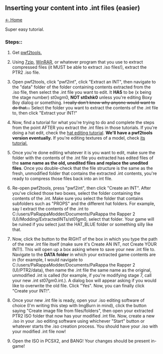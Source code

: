 ## Inserting your content into .int files (easier)

[← Home](https://ptrguide.github.io)

Super easy tutorial.

### Steps::

1. Get [pwf2tools.](http://ptrguide.github.io/pwf2tools-v9.zip)

2. Using [7zip](https://www.7-zip.org/), [WinRAR](https://rarlab.com/download.htm), or whatever program that you use to extract compressed files (it MUST be able to extract .iso files!), extract the PTR2 .iso file.

3. Open pwf2tools, click "pwf2int", click "Extract an INT", then navigate to the "data" folder of the folder containing contents extracted from the .iso file, then select the .int file you want to edit. It **HAS** to be (x being the stage number) st0xgm0, **NOT st0xhk0** unless you're editing Boxy Boy dialog or something. ~~I really don't know why anyone would want to do that...~~ Select the folder you want to extract the contents of the .int file to, then click "Extract your INT!"

4. Now, find a tutorial for what you're trying to do and complete the steps from the point AFTER you extract the .int files in those tutorials. If you're doing a hat edit, check the [hat editing tutorial](https://ptrguide.github.io/hat-editing). **We'll have a pwf2tools version eventually.** If you're editing textures of a model, check [its tutorial.](https://ptrguide.github.io/edit-textures-of-models) 

5. Once you're done editing whatever it is you want to edit, make sure the folder with the contents of the .int file you extracted has edited files of the **same name as the old, unedited files and replace the unedited files**. Once you double-check that the file structure is the same as the fresh, unmodified folder that contains the extracted .int contents, you're ready to compress those files back into an int file. 

6. Re-open pwf2tools, press "pwf2int", then click "Create an INT". After you've clicked those two boxes, select the folder containing the contents of the .int. Make sure you select the folder that contains subfolders such as "PROPS" and the different hat folders. For example, say I extract the contents of the .int to C:/users/PaRappaModder/Documents/PaRappa the Rapper 2 (U)/Modding/ExtractedINTs/st01gm0, select that folder. Your game will be ruined if you select just the HAT_BLUE folder or something silly like that. 

7. Now, click the button to the RIGHT of the box in which you type the path of the new .int file itself (make sure it's Create AN INT, not Create YOUR INT!). This will open up a box asking where to save your new .int file to. Navigate to the **DATA folder** in which your extracted game contents are in (for example, I would navigate to C:/users/PaRappaModder/Documents/PaRappa the Rapper 2 (U)/PTR2/data), then name the .int file the same name as the original, unmodified .int is called (for example, if you're modifying stage 7, call your new .int st07gm0.int.). A dialog box will appear asking if you would like to overwrite the old file. Click "Yes". Now, you can finally click "Create your INT!".

8. Once your new .int file is ready, open your .iso editing software of choice (I'm writing this step with ImgBurn in mind), click the button saying "Create image file from files/folders", then open your extracted PTR2 ISO folder that now has your modified .int file. Now, create a new .iso in your .iso editing software using whichever "Start" button or whatever starts the .iso creation process. You should have your .iso with your modified .int file now!

9. Open the ISO in PCSX2, and BANG! Your changes should be present in-game!
